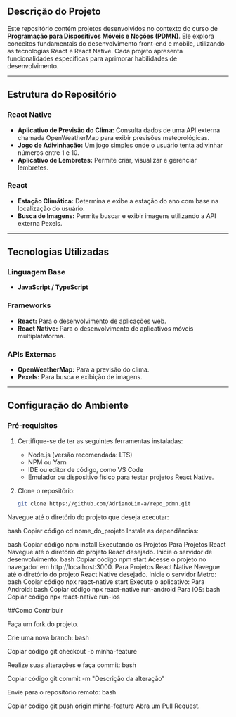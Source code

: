 ## Descrição do Projeto

Este repositório contém projetos desenvolvidos no contexto do curso de **Programação para Dispositivos Móveis e Noções (PDMN)**. Ele explora conceitos fundamentais do desenvolvimento front-end e mobile, utilizando as tecnologias React e React Native. Cada projeto apresenta funcionalidades específicas para aprimorar habilidades de desenvolvimento.

---

## Estrutura do Repositório

### React Native
- **Aplicativo de Previsão do Clima:** Consulta dados de uma API externa chamada OpenWeatherMap para exibir previsões meteorológicas.
- **Jogo de Adivinhação:** Um jogo simples onde o usuário tenta adivinhar números entre 1 e 10.
- **Aplicativo de Lembretes:** Permite criar, visualizar e gerenciar lembretes.

### React
- **Estação Climática:** Determina e exibe a estação do ano com base na localização do usuário.
- **Busca de Imagens:** Permite buscar e exibir imagens utilizando a API externa Pexels.

---

## Tecnologias Utilizadas

### Linguagem Base
- **JavaScript / TypeScript**

### Frameworks
- **React:** Para o desenvolvimento de aplicações web.
- **React Native:** Para o desenvolvimento de aplicativos móveis multiplataforma.

### APIs Externas
- **OpenWeatherMap:** Para a previsão do clima.
- **Pexels:** Para busca e exibição de imagens.

---

## Configuração do Ambiente

### Pré-requisitos
1. Certifique-se de ter as seguintes ferramentas instaladas:
   - Node.js (versão recomendada: LTS)
   - NPM ou Yarn
   - IDE ou editor de código, como VS Code
   - Emulador ou dispositivo físico para testar projetos React Native.

2. Clone o repositório:
   ```bash
   git clone https://github.com/AdrianoLim-a/repo_pdmn.git
Navegue até o diretório do projeto que deseja executar:

bash
Copiar código
cd nome_do_projeto
Instale as dependências:

bash
Copiar código
npm install
Executando os Projetos
Para Projetos React
Navegue até o diretório do projeto React desejado.
Inicie o servidor de desenvolvimento:
bash
Copiar código
npm start
Acesse o projeto no navegador em http://localhost:3000.
Para Projetos React Native
Navegue até o diretório do projeto React Native desejado.
Inicie o servidor Metro:
bash
Copiar código
npx react-native start
Execute o aplicativo:
Para Android:
bash
Copiar código
npx react-native run-android
Para iOS:
bash
Copiar código
npx react-native run-ios

##Como Contribuir

Faça um fork do projeto.

Crie uma nova branch:
bash

Copiar código
git checkout -b minha-feature

Realize suas alterações e faça commit:
bash

Copiar código
git commit -m "Descrição da alteração"

Envie para o repositório remoto:
bash

Copiar código
git push origin minha-feature
Abra um Pull Request.
